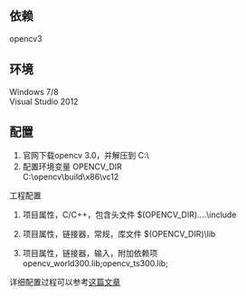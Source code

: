 ## 依赖

opencv3

## 环境

Windows 7/8  
Visual Studio 2012  


## 配置

1. 官网下载opencv 3.0，并解压到 C:\
2. 配置环境变量
	OPENCV_DIR  
	C:\opencv\build\x86\vc12

工程配置

1. 项目属性，C/C++，包含头文件
	$(OPENCV_DIR)\..\..\include

2. 项目属性，链接器，常规，库文件
	$(OPENCV_DIR)\lib

3. 项目属性，链接器，输入，附加依赖项
	opencv_world300.lib;opencv_ts300.lib;

详细配置过程可以参考[这篇文章](http://blog.martinperis.com/2014/11/how-to-install-opencv-3-in-windows-8.html)
